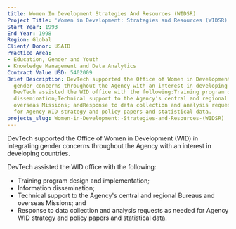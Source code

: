 ```yaml
---
title: Women In Development Strategies And Resources (WIDSR)
Project Title: 'Women in Development: Strategies and Resources (WIDSR)'
Start Year: 1993
End Year: 1998
Region: Global
Client/ Donor: USAID
Practice Area:
- Education, Gender and Youth
- Knowledge Management and Data Analytics
Contract Value USD: 5402009
Brief Description: DevTech supported the Office of Women in Development (WID) in integrating
  gender concerns throughout the Agency with an interest in developing countries.
  DevTech assisted the WID office with the following:Training program design and implementation;Information
  dissemination;Technical support to the Agency's central and regional Bureaus and
  overseas Missions; andResponse to data collection and analysis requests as needed
  for Agency WID strategy and policy papers and statistical data.
projects_slug: Women-in-Development:-Strategies-and-Resources-(WIDSR)
---
```


DevTech supported the Office of Women in Development (WID) in integrating gender concerns throughout the Agency with an interest in developing countries. 

DevTech assisted the WID office with the following:

* Training program design and implementation;
* Information dissemination;
* Technical support to the Agency's central and regional Bureaus and overseas Missions; and
* Response to data collection and analysis requests as needed for Agency WID strategy and policy papers and statistical data.